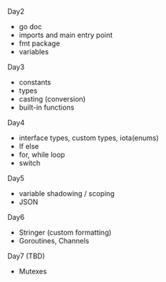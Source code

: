 Day2
- go doc
- imports and main entry point
- fmt package
- variables

Day3
- constants
- types
- casting (conversion)
- built-in functions

Day4
- interface types, custom types, iota(enums)
- If else 
- for, while loop
- switch

Day5
- variable shadowing / scoping
- JSON

Day6
- Stringer (custom formatting)
- Goroutines, Channels

Day7 (TBD)
- Mutexes

